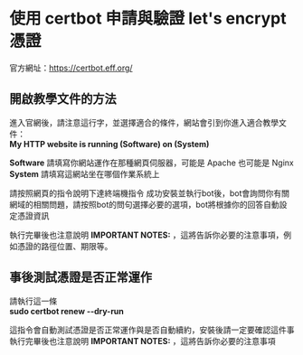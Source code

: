# 使用 certbot 申請與驗證  let's encrypt 憑證

官方網址：https://certbot.eff.org/

## 開啟教學文件的方法  
進入官網後，請注意這行字，並選擇適合的條件，網站會引到你進入適合教學文件：  
**My HTTP website is running  (Software) on (System)**

**Software** 請填寫你網站運作在那種網頁伺服器，可能是 Apache 也可能是 Nginx  
**System** 請填寫這網站坐在哪個作業系統上

請按照網頁的指令說明下達終端機指令
成功安裝並執行bot後，bot會詢問你有關網域的相關問題，請按照bot的問句選擇必要的選項，bot將根據你的回答自動設定憑證資訊   

執行完畢後也注意說明 **IMPORTANT NOTES:** ，這將告訴你必要的注意事項，例如憑證的路徑位置、期限等。

## 事後測試憑證是否正常運作
請執行這一條  
**sudo certbot renew --dry-run**

這指令會自動測試憑證是否正常運作與是否自動續約，安裝後請一定要確認這件事
執行完畢後也注意說明 **IMPORTANT NOTES:** ，這將告訴你必要的注意事項
